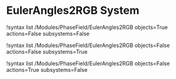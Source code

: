 <!-- MOOSE Documentation Stub: Remove this when content is added. -->


# EulerAngles2RGB System

!syntax list /Modules/PhaseField/EulerAngles2RGB objects=True actions=False subsystems=False

!syntax list /Modules/PhaseField/EulerAngles2RGB objects=False actions=False subsystems=True

!syntax list /Modules/PhaseField/EulerAngles2RGB objects=False actions=True subsystems=False

